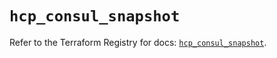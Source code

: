 # `hcp_consul_snapshot`

Refer to the Terraform Registry for docs: [`hcp_consul_snapshot`](https://registry.terraform.io/providers/hashicorp/hcp/0.86.0/docs/resources/consul_snapshot).
